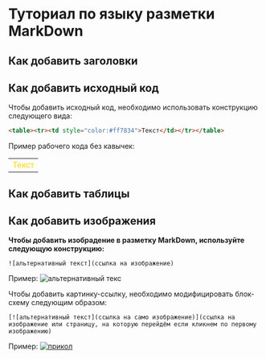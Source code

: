 # Туториал по языку разметки MarkDown

## Как добавить заголовки

## Как добавить исходный код

Чтобы добавить исходный код, необходимо использовать конструкцию следующего вида:
```html
<table><tr><td style="color:#ff7834">Текст</td></tr></table>
```
Пример рабочего кода без кавычек:
<table><tr><td style="color:#FFD700">Текст</td></tr></table>

## Как добавить таблицы

## Как добавить изображения

**Чтобы добавить изобрадение в разметку MarkDown, используйте следующую конструкцию:**
```
![альтернативный текст](ссылка на изображение)
```
Пример:
![альтернативный текс](http://pro.radiomayak.ru/wp-content/uploads/2021/03/vetrovye-volny-1-scaled.jpg)

Чтобы добавить картинку-ссылку, необходимо модифицировать блок-схему следующим образом:

```
[![альтернативный текст](ссылка на само изображение)](ссылка на изображение или страницу, на которую перейдём если кликнем по первому изображению)
```
Пример:
[![прикол](https://images.zakupka.com/i3/firms/27/147/147088/pic_e81dfb7bb360609_700x3000_1.png)](https://www.youtube.com/watch?v=dQw4w9WgXcQ)
